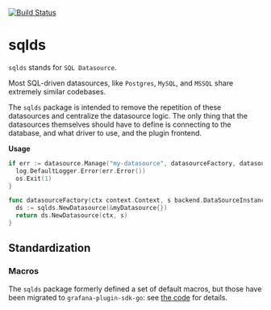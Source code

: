 [![Build Status](https://drone.grafana.net/api/badges/grafana/sqlds/status.svg)](https://drone.grafana.net/grafana/sqlds)

# sqlds

`sqlds` stands for `SQL Datasource`.

Most SQL-driven datasources, like `Postgres`, `MySQL`, and `MSSQL` share extremely similar codebases.

The `sqlds` package is intended to remove the repetition of these datasources and centralize the datasource logic. The only thing that the datasources themselves should have to define is connecting to the database, and what driver to use, and the plugin frontend.

**Usage**

```go
if err := datasource.Manage("my-datasource", datasourceFactory, datasource.ManageOpts{}); err != nil {
  log.DefaultLogger.Error(err.Error())
  os.Exit(1)
}

func datasourceFactory(ctx context.Context, s backend.DataSourceInstanceSettings) (instancemgmt.Instance, error) {
  ds := sqlds.NewDatasource(&myDatasource{})
  return ds.NewDatasource(ctx, s)
}
```

## Standardization

### Macros

The `sqlds` package formerly defined a set of default macros, but those have been migrated to `grafana-plugin-sdk-go`: see [the code](https://github.com/grafana/grafana-plugin-sdk-go/blob/main/data/sqlutil/macros.go) for details.
